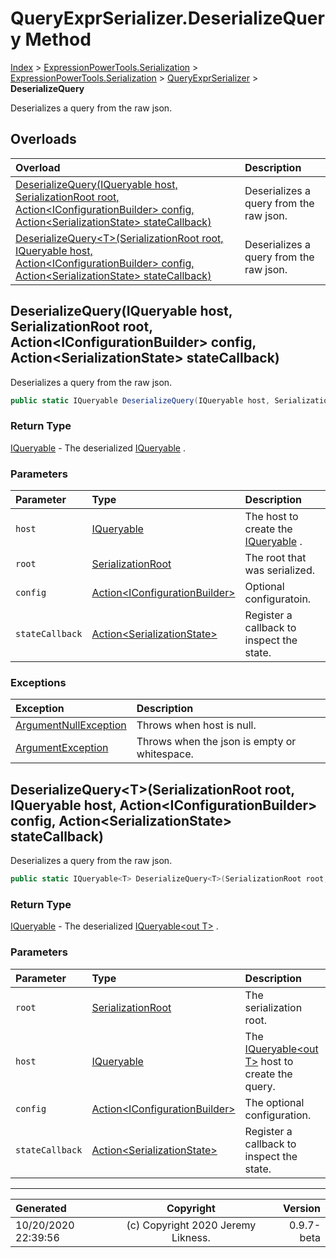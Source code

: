 ﻿# QueryExprSerializer.DeserializeQuery Method

[Index](../index.md) > [ExpressionPowerTools.Serialization](ExpressionPowerTools.Serialization.a.md) > [ExpressionPowerTools.Serialization](ExpressionPowerTools.Serialization.n.md) > [QueryExprSerializer](ExpressionPowerTools.Serialization.QueryExprSerializer.cs.md) > **DeserializeQuery**

Deserializes a query from the raw json.

## Overloads

| Overload | Description |
| :-- | :-- |
| [DeserializeQuery(IQueryable host, SerializationRoot root, Action&lt;IConfigurationBuilder> config, Action&lt;SerializationState> stateCallback)](#deserializequeryiqueryable-host-serializationroot-root-actioniconfigurationbuilder-config-actionserializationstate-statecallback) | Deserializes a query from the raw json. |
| [DeserializeQuery&lt;T>(SerializationRoot root, IQueryable host, Action&lt;IConfigurationBuilder> config, Action&lt;SerializationState> stateCallback)](#deserializequerytserializationroot-root-iqueryable-host-actioniconfigurationbuilder-config-actionserializationstate-statecallback) | Deserializes a query from the raw json. |
## DeserializeQuery(IQueryable host, SerializationRoot root, Action&lt;IConfigurationBuilder> config, Action&lt;SerializationState> stateCallback)

Deserializes a query from the raw json.

```csharp
public static IQueryable DeserializeQuery(IQueryable host, SerializationRoot root, Action<IConfigurationBuilder> config, Action<SerializationState> stateCallback)
```

### Return Type

 [IQueryable](https://docs.microsoft.com/dotnet/api/system.linq.iqueryable)  - The deserialized [IQueryable](https://docs.microsoft.com/dotnet/api/system.linq.iqueryable) .

### Parameters

| Parameter | Type | Description |
| :-- | :-- | :-- |
| `host` | [IQueryable](https://docs.microsoft.com/dotnet/api/system.linq.iqueryable) | The host to create the [IQueryable](https://docs.microsoft.com/dotnet/api/system.linq.iqueryable) . |
| `root` | [SerializationRoot](ExpressionPowerTools.Serialization.Serializers.SerializationRoot.cs.md) | The root that was serialized. |
| `config` | [Action&lt;IConfigurationBuilder>](https://docs.microsoft.com/dotnet/api/system.action-1) | Optional configuratoin. |
| `stateCallback` | [Action&lt;SerializationState>](https://docs.microsoft.com/dotnet/api/system.action-1) | Register a callback to inspect the state. |

### Exceptions

| Exception | Description |
| :-- | :-- |
| [ArgumentNullException](https://docs.microsoft.com/dotnet/api/system.argumentnullexception) | Throws when host is null. |
| [ArgumentException](https://docs.microsoft.com/dotnet/api/system.argumentexception) | Throws when the json is empty or whitespace. |

## DeserializeQuery&lt;T>(SerializationRoot root, IQueryable host, Action&lt;IConfigurationBuilder> config, Action&lt;SerializationState> stateCallback)

Deserializes a query from the raw json.

```csharp
public static IQueryable<T> DeserializeQuery<T>(SerializationRoot root, IQueryable host, Action<IConfigurationBuilder> config, Action<SerializationState> stateCallback)
```

### Return Type

 [IQueryable](https://docs.microsoft.com/dotnet/api/system.linq.iqueryable)  - The deserialized [IQueryable&lt;out T>](https://docs.microsoft.com/dotnet/api/system.linq.iqueryable-1) .

### Parameters

| Parameter | Type | Description |
| :-- | :-- | :-- |
| `root` | [SerializationRoot](ExpressionPowerTools.Serialization.Serializers.SerializationRoot.cs.md) | The serialization root. |
| `host` | [IQueryable](https://docs.microsoft.com/dotnet/api/system.linq.iqueryable) | The [IQueryable&lt;out T>](https://docs.microsoft.com/dotnet/api/system.linq.iqueryable-1) host to create the query. |
| `config` | [Action&lt;IConfigurationBuilder>](https://docs.microsoft.com/dotnet/api/system.action-1) | The optional configuration. |
| `stateCallback` | [Action&lt;SerializationState>](https://docs.microsoft.com/dotnet/api/system.action-1) | Register a callback to inspect the state. |



---

| Generated | Copyright | Version |
| :-- | :-: | --: |
| 10/20/2020 22:39:56 | (c) Copyright 2020 Jeremy Likness. | 0.9.7-beta |
